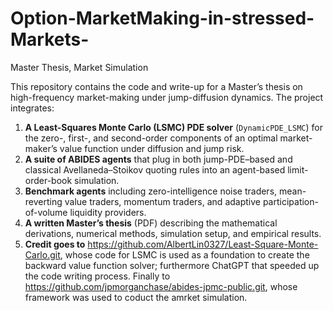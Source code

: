 # Option-MarketMaking-in-stressed-Markets-
Master Thesis, Market Simulation

This repository contains the code and write-up for a Master’s thesis on high-frequency market-making under jump-diffusion dynamics.  The project integrates:

1. **A Least-Squares Monte Carlo (LSMC) PDE solver** (`DynamicPDE_LSMC`) for the zero-, first-, and second-order components of an optimal market-maker’s value function under diffusion and jump risk.  
2. **A suite of ABIDES agents** that plug in both jump-PDE–based and classical Avellaneda–Stoikov quoting rules into an agent-based limit-order-book simulation.  
3. **Benchmark agents** including zero-intelligence noise traders, mean-reverting value traders, momentum traders, and adaptive participation-of-volume liquidity providers.  
4. **A written Master’s thesis** (PDF) describing the mathematical derivations, numerical methods, simulation setup, and empirical results.
5. **Credit goes to** https://github.com/AlbertLin0327/Least-Square-Monte-Carlo.git, whose code for LSMC is used as a foundation to create the backward value function solver; furthermore ChatGPT that speeded up the code writing process.
Finally to https://github.com/jpmorganchase/abides-jpmc-public.git, whose framework was used to coduct the amrket simulation.
